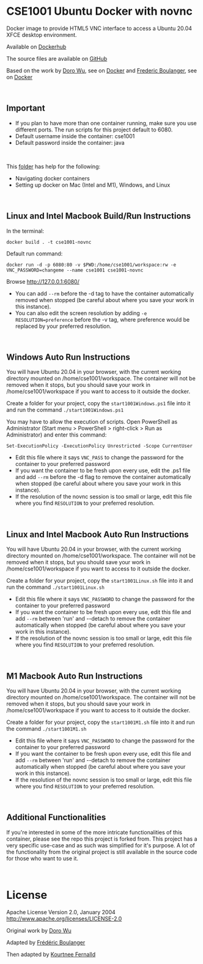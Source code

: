 CSE1001 Ubuntu Docker with novnc
===================

Docker image to provide HTML5 VNC interface to access a Ubuntu 20.04 XFCE desktop environment.

Available on [Dockerhub](https://hub.docker.com/r/kourtnee/cse1001-novnc)

The source files are available on [GitHub](https://github.com/kourtnee/cse1001-novnc.git)

Based on the work by [Doro Wu](https://github.com/fcwu), see on [Docker](https://hub.docker.com/r/dorowu/ubuntu-desktop-lxde-vnc/) and [Frederic Boulanger](https://github.com/Frederic-Boulanger-UPS), see on [Docker](https://hub.docker.com/r/fredblgr/ubuntu-novnc)

<p>&nbsp;</p>

Important
----------------

* If you plan to have more than one container running, make sure you use different ports. The run scripts for this project default to 6080. 
* Default username inside the container: cse1001
* Default password inside the container: java

<p>&nbsp;</p>  

This [folder](https://github.com/kourtnee/cse1001-novnc/tree/master/docker_help) has help for the following:  
* Navigating docker containers  
* Setting up docker on Mac (Intel and M1), Windows, and Linux

<p>&nbsp;</p>

Linux and Intel Macbook Build/Run Instructions
----------------
In the terminal:
```
docker build . -t cse1001-novnc
```

Default run command:
```
docker run -d -p 6080:80 -v $PWD:/home/cse1001/workspace:rw -e VNC_PASSWORD=changeme --name cse1001 cse1001-novnc
```

Browse http://127.0.0.1:6080/

* You can add ```--rm``` before the -d tag to have the container automatically removed when stopped (be careful about where you save your work in this instance).
* You can also edit the screen resolution by adding ```-e RESOLUTION=preference``` before the -v tag, where preference would be replaced by your preferred resolution.

<p>&nbsp;</p>

Windows Auto Run Instructions
----------------
You will have Ubuntu 20.04 in your browser, with the current working directory mounted on /home/cse1001/workspace. The container will not be removed when it stops, but you should save your work in /home/cse1001/workspace if you want to access to it outside the docker.

Create a folder for your project, copy the ```start1001Windows.ps1``` file into it and run the command ```./start1001Windows.ps1```

You may have to allow the execution of scripts. 
Open PowerShell as Administrator (Start menu > PowerShell > right-click > Run as Administrator) and enter this command:

```Set-ExecutionPolicy -ExecutionPolicy Unrestricted -Scope CurrentUser```

* Edit this file where it says ```VNC_PASS``` to change the password for the container to your preferred password
* If you want the container to be fresh upon every use, edit the .ps1 file and add ```--rm``` before the -d flag to remove the container automatically when stopped (be careful about where you save your work in this instance).  
* If the resolution of the novnc session is too small or large, edit this file where you find ```RESOLUTION``` to your preferred resolution.

<p>&nbsp;</p>

Linux and Intel Macbook Auto Run Instructions
----------------
You will have Ubuntu 20.04 in your browser, with the current working directory mounted on /home/cse1001/workspace. The container will not be removed when it stops, but you should save your work in /home/cse1001/workspace if you want to access to it outside the docker.

Create a folder for your project, copy the ```start1001Linux.sh``` file into it and run the command ```./start1001Linux.sh```

* Edit this file where it says ```VNC_PASSWORD``` to change the password for the container to your preferred password
* If you want the container to be fresh upon every use, edit this file and add ```--rm``` between 'run' and --detach to remove the container automatically when stopped (be careful about where you save your work in this instance).  
* If the resolution of the novnc session is too small or large, edit this file where you find ```RESOLUTION``` to your preferred resolution.

<p>&nbsp;</p>

M1 Macbook Auto Run Instructions
----------------
You will have Ubuntu 20.04 in your browser, with the current working directory mounted on /home/cse1001/workspace. The container will not be removed when it stops, but you should save your work in /home/cse1001/workspace if you want to access to it outside the docker.

Create a folder for your project, copy the ```start1001M1.sh``` file into it and run the command ```./start1001M1.sh```

* Edit this file where it says ```VNC_PASSWORD``` to change the password for the container to your preferred password
* If you want the container to be fresh upon every use, edit this file and add ```--rm``` between 'run' and --detach to remove the container automatically when stopped (be careful about where you save your work in this instance).  
* If the resolution of the novnc session is too small or large, edit this file where you find ```RESOLUTION``` to your preferred resolution.

<p>&nbsp;</p>

Additional Functionalities 
--------------------

If you're interested in some of the more intricate functionalities of this container, please see the repo this project is forked from. This project has a very specific use-case and as such was simplified for it's purpose. A lot of the functionality from the original project is still available in the source code for those who want to use it. 

<p>&nbsp;</p>

License
==================

Apache License Version 2.0, January 2004 http://www.apache.org/licenses/LICENSE-2.0

Original work by [Doro Wu](https://github.com/fcwu)

Adapted by [Frédéric Boulanger](https://github.com/Frederic-Boulanger-UPS)

Then adapted by [Kourtnee Fernalld](https://github.com/kourtnee)
